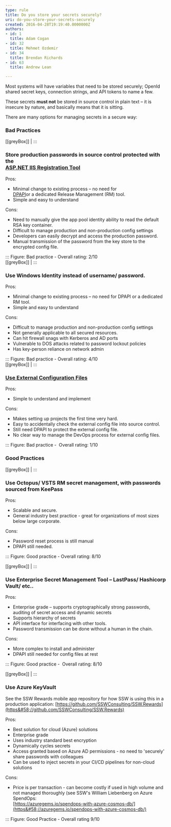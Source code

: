 ```yaml
---
type: rule
title: Do you store your secrets securely?
uri: do-you-store-your-secrets-securely
created: 2016-04-28T19:19:40.0000000Z
authors:
- id: 1
  title: Adam Cogan
- id: 32
  title: Mehmet Ozdemir
- id: 34
  title: Brendan Richards
- id: 63
  title: Andrew Lean

---
```


Most systems will have variables that need to be stored securely; OpenId shared secret keys, connection strings, and API tokens to name a few.

These secrets  **must not**  be stored in source control in plain text – it is insecure by nature, and basically means that it is sitting.
 
There are many options for managing secrets in a secure way:

### Bad Practices


[[greyBox]]
| :::

### Store production passwords in source control protected with the <br>      [ASP.NET IIS Registration Tool](https&#58;//msdn.microsoft.com/en-us/library/zhhddkxy.aspx)

Pros:

- Minimal change to existing process – no need for <br>         [DPAPI](https&#58;//msdn.microsoft.com/en-us/library/ms995355.aspx)or a dedicated Release Management (RM) tool.
- Simple and easy to understand


Cons:

- Need to manually give the app pool identity ability to read the default RSA key container.
- Difficult to manage production and non-production config settings
- Developers can easily decrypt and access the production password.
- Manual transmission of the password from the key store to the encrypted config file.


:::
Figure: Bad practice - Overall rating: 2/10
    
[[greyBox]]
| :::

### Use Windows Identity instead of username/ password.

Pros:

- Minimal change to existing process – no need for DPAPI or a dedicated RM tool.
- Simple and easy to understand


Cons:

- Difficult to manage production and non-production config settings
- Not generally applicable to all secured resources.
- Can hit firewall snags with Kerberos and AD ports
- Vulnerable to DOS attacks related to password lockout policies
- Has key-person reliance on network admin


:::
Figure: Bad practice - Overall rating: 4/10   
[[greyBox]]
| :::

### [Use External Configuration Files](https&#58;//docs.microsoft.com/en-us/aspnet/identity/overview/features-api/best-practices-for-deploying-passwords-and-other-sensitive-data-to-aspnet-and-azure)


Pros:

- Simple to understand and implement


Cons:

- Makes setting up projects the first time very hard.
- Easy to accidentally check the external config file into source control.
- Still need DPAPI to protect the external config file.
- No clear way to manage the DevOps process for external config files.


:::
Figure: Bad practice -  Overall rating: 1/10


### Good Practices

[[greyBox]]
| :::

### Use Octopus/ VSTS RM secret management, with passwords sourced from KeePass


Pros:

- Scalable and secure.
- General industry best practice - great for organizations of most sizes below large corporate.


Cons:

- Password reset process is still manual
- DPAPI still needed.


:::
Figure: Good practice - Overall rating: 8/10



[[greyBox]]
| :::

### Use Enterprise Secret Management Tool – LastPass/ Hashicorp Vault/ etc..

Pros:

- Enterprise grade – supports cryptographically strong passwords, auditing of secret access and dynamic secrets
- Supports hierarchy of secrets
- API interface for interfacing with other tools.
- Password transmission can be done without a human in the chain.


Cons:

- More complex to install and administer
- DPAPI still needed for config files at rest


:::
Figure: Good practice -  Overall rating: 8/10


[[greyBox]]
| :::

### Use Azure KeyVault

See the SSW Rewards mobile app repository for how SSW is using this in a production application:           [https://github.com/SSWConsulting/SSW.Rewards](https&#58;//github.com/SSWConsulting/SSW.Rewards)

Pros:

- Best solution for cloud (Azure) solutions
- Enterprise grade
- Uses industry standard best encryption
- Dynamically cycles secrets
- Access granted based on Azure AD permissions - no need to 'securely' share passwords with colleagues
- Can be used to inject secrets in your CI/CD pipelines for non-cloud solutions




Cons:

- Price is per transaction - can become costly if used in high volume and not managed thoroughly (see SSW's William Liebenberg on Azure SpendOps: <br>            [https://azuregems.io/spendops-with-azure-cosmos-db/](https&#58;//azuregems.io/spendops-with-azure-cosmos-db/)




:::
Figure: Good Practice - Overall rating 9/10
